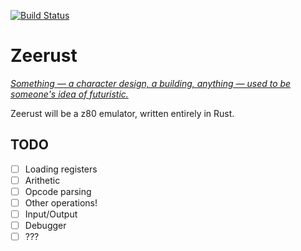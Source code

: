[![Build Status](https://travis-ci.org/stillinbeta/zeerust.svg?branch=master)](https://travis-ci.org/stillinbeta/zeerust)

# Zeerust

_[Something — a character design, a building, anything — used to be someone's idea of futuristic.][zeerust]_

Zeerust will be a z80 emulator, written entirely in Rust.

## TODO

* [ ] Loading registers
* [ ] Arithetic
* [ ] Opcode parsing
* [ ] Other operations!
* [ ] Input/Output
* [ ] Debugger
* [ ] ???

[zeerust]: https://tvtropes.org/pmwiki/pmwiki.php/Main/Zeerust

